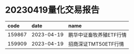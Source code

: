 # 20230419量化交易报告
 | code | date | name | 
 | :----- | :----- | :----- | 
 | 159867 | 2023-04-19 | 鹏华中证畜牧养殖ETF行情 | 
 | 159909 | 2023-04-19 | 招商深证TMT50ETF行情 | 
